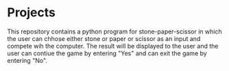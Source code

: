# Projects
This repository contains a python program for stone-paper-scissor in which the user can chhose either stone or paper or scissor as an input and compete wih the computer.
The result will  be displayed to the user and the user can contiue the game by entering "Yes" and can exit the game by entering "No".
